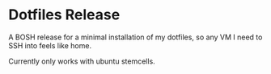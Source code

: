 # Dotfiles Release

A BOSH release for a minimal installation of my dotfiles, so any VM I need to SSH into feels like home.

Currently only works with ubuntu stemcells.